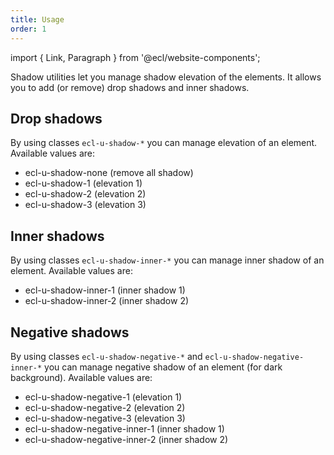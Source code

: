 ```yaml
---
title: Usage
order: 1
---
```


import { Link, Paragraph } from '@ecl/website-components';

<Paragraph size="lead">
  Shadow utilities let you manage shadow elevation of the elements. It allows
  you to add (or remove) drop shadows and inner shadows.
</Paragraph>

## Drop shadows

By using classes `ecl-u-shadow-*` you can manage elevation of an element.
Available values are:

- ecl-u-shadow-none (remove all shadow)
- ecl-u-shadow-1 (elevation 1)
- ecl-u-shadow-2 (elevation 2)
- ecl-u-shadow-3 (elevation 3)

## Inner shadows

By using classes `ecl-u-shadow-inner-*` you can manage inner shadow of an element.
Available values are:

- ecl-u-shadow-inner-1 (inner shadow 1)
- ecl-u-shadow-inner-2 (inner shadow 2)

## Negative shadows

By using classes `ecl-u-shadow-negative-*` and `ecl-u-shadow-negative-inner-*` you can manage negative shadow of an element (for dark background).
Available values are:

- ecl-u-shadow-negative-1 (elevation 1)
- ecl-u-shadow-negative-2 (elevation 2)
- ecl-u-shadow-negative-3 (elevation 3)
- ecl-u-shadow-negative-inner-1 (inner shadow 1)
- ecl-u-shadow-negative-inner-2 (inner shadow 2)
